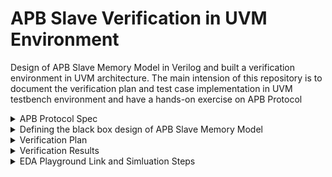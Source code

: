 # APB Slave Verification in UVM Environment
Design of APB Slave Memory Model in Verilog and built a verification environment in UVM architecture. The main intension of this repository is to document the verification plan and test case implementation in UVM testbench environment and have a hands-on exercise on APB Protocol

<details>
  <Summary> APB Protocol Spec </Summary>

  #### In general, the primary goal of a simple system bus is to allow software(running on a processor) to communicate with other hardware in the SOC. The APB Interface is designed for accessing the programmable control registers of peripheral devices. APB peripherals are typically connected to the main memory system using an APB bridge. For example, bridge from AHB to APB could be used to connect a number of APB peripherals to an AHB memory system

  ![image](https://github.com/lmadem/APB_Slave_Verification/assets/93139766/01f008d7-a43c-47c7-8796-fc2198665baf)

  #### The APB is part of the AMBA(Advanced Microcontroller Bus Architecture) protocol family. It provides a low-cost interface that is optimized for minimal power consumption and reduced interface complexity. The APB interfaces to any peripherals that are low-bandwidth and do not require the high performance of a pipelined bus interface. The APB interface is not pipelined and is a simple, synchronous protocol 
  
</details>


<details>
  <summary> Defining the black box design of APB Slave Memory Model </summary>

  #### Designed a simple memory model which follows APB Synchronous protocol in Verilog. Every transfer takes at least two cycles to complete
  
  #### Prefix P denotes AMBA 3 APB Signals (ex. PCLK, PSEL ....)

  <li> Input Ports : PCLK, PRESETn, PSEL, PENABLE, PWRITE, PADDR, PWDATA </li>

  <li> Output Ports : PRDATA, PREADY </li>

  #### Input Signals Description

  <li> PCLK       : Clock </li>
  <li> PRESETn    : Asynchronous reset, active low </li>
  <li> PSEL       : APB Select Signal, active high </li>
  <li> PENABLE    : APB Enable Signal, active high </li>
  <li> PWRITE     : APB Write/read Signal, PWRITE = 1 for Write and PWRITE = 0 for Read </li>
  <li> PADDR      : APB address Signal, 32 bit wide </li>
  <li> PWDATA     : APB Write Data Signal, 32 bit wide </li>

  #### Output Signals Description

  <li> PRDATA     : APB Read Data Signal, 32 bit wide </li>
  <li> PREADY     : APB Ready Signal, Active High </li>

  #### Black Box Design

  ![image](https://github.com/lmadem/APB_Slave_Verification/assets/93139766/974a0ad8-ceb7-47d9-8048-d52e6d09bf6f)

  #### APB Operating States : It operates in two phases, setup phase and access phase

  ##### SETUP PHASE

  <li> PSEL = 1 </li>
  <li> PWRITE = 1 </li>
  <li> PADDR = PADDR </li>
  <li> PWDATA = PWDATA </li>

  ##### ACCESS PHASE

  <li> PENABLE = 1 </li>

  #### APB Write without Wait States

  ![image](https://github.com/lmadem/APB_Slave_Verification/assets/93139766/2c4d9dc6-c41b-41db-a39d-75b12614cb28)

  #### APB Write with Wait States

  ![image](https://github.com/lmadem/APB_Slave_Verification/assets/93139766/928a3d8c-f8e2-403e-9633-5b384f690891)

  #### APB Read without Wait States

  ![image](https://github.com/lmadem/APB_Slave_Verification/assets/93139766/c2e64ab8-c8c7-4d9f-910f-1a78f62a05fb)

   #### APB Read with Wait States

   ![image](https://github.com/lmadem/APB_Slave_Verification/assets/93139766/ab242e25-7362-4b28-a945-07c7d796f58f)


  <li> This is a simple APB Slave Model implemented in verilog. Please check out the file "Design.sv" for verilog code</li>
  
</details>

<details>
  <summary> Verification Plan </summary>

  #### The verification plan for APB Slave design is implemented in two phases
  <li> First phase is without wait states for the testcases </li>
  <li> Second phase is with wait states for the testcases </li>

  <details> 
    <summary> Test Plan </summary>

![image](https://github.com/lmadem/APB_Slave_Verification/assets/93139766/0dde8c50-ebd8-44db-b94a-9a93d3f8eafd)



  </details>
</details>

<details>
  <summary> Verification Results </summary>

  <details>
    <summary> UVM Environment </summary>

  <li> Implemented all the listed testcases as per the test plan in UVM architecture. The testbench environment consists of top module, interface, program block, transaction class, base sequence, reset sequence, write_read sequence, out of order sequence, config object, sequencer, driver, input monitor, coverage, master agent, output monitor, slave agent, scoreboard(out of order), environment, package, base test and other test components </li>

  <li> The UVM environment will be able to run one test case per simulation </li>

  ### Test Plan Status
  
 ![image](https://github.com/lmadem/APB_Slave_Verification/assets/93139766/7328ddb8-8eab-4b05-a475-6c878a9e115c)

 <li> Please check the folder UVM ENV for code files </li>

  </details>

  </details>

<details>
  <summary> EDA Playground Link and Simluation Steps </summary>

  #### EDA Playground Link

  ```bash
https://www.edaplayground.com/x/Xtfr
  ```

  #### Verification Standards

  <li> Implemented coverage component and acheived 100% functional coverage. Implemented out-of-order scoreboard. Built a robust & reusable components in UVM architecture </li>

  #### Simulation Steps
  <details>
    <summary> Without Wait States </summary>

##### Open "top.sv", set parameter parameter WAIT_CYCLES_COUNT_TB = 0(which overrides the parameter in design) to perform APB Slave transfer without wait states

##### To run wr_test : provide +UVM_TESTNAME=wr_test in runtime arguments

##### To run out_of_order_test : provide +UVM_TESTNAME=out_of_order_test in runtime arguments

  </details>
  
  <details>
    <summary> With Wait States </summary>

##### Open "top.sv", set parameter parameter WAIT_CYCLES_COUNT_TB = any_random_value(which overrides the parameter in design) to perform APB Slave transfer with wait states

##### To run wr_test : provide +UVM_TESTNAME=wr_test in runtime arguments

##### To run out_of_order_test : provide +UVM_TESTNAME=out_of_order_test in runtime arguments

  </details>
</details>


</details>

